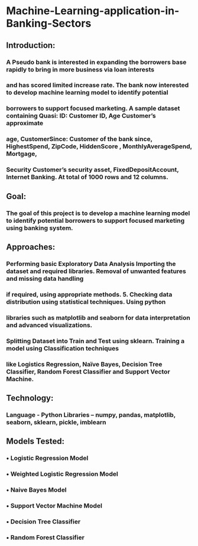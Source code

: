 #  Machine-Learning-application-in-Banking-Sectors 

## Introduction:

### A Pseudo bank is interested in expanding the borrowers base rapidly to bring in more business via loan interests
### and has scored limited increase rate. The bank now interested to develop machine learning model to identify potential
### borrowers to support focused marketing. A sample dataset containing Quasi: ID: Customer ID, Age Customer’s approximate
### age, CustomerSince: Customer of the bank since, HighestSpend, ZipCode,  HiddenScore , MonthlyAverageSpend, Mortgage, 
### Security Customer’s security asset, FixedDepositAccount, Internet Banking. At total of 1000 rows and 12 columns.

## Goal:

### The goal of this project is to develop a machine learning model to identify potential borrowers to support focused marketing using banking system.
                            
## Approaches: 

### Performing basic Exploratory Data Analysis Importing the dataset and required libraries. Removal of unwanted features and missing data handling
### if required, using appropriate methods. 5. Checking data distribution using statistical techniques.  Using python
### libraries such as matplotlib and seaborn for data interpretation and advanced visualizations. 
### Splitting Dataset into Train and Test using sklearn.  Training a model using Classification techniques
### like Logistics Regression, Naïve Bayes, Decision Tree Classifier, Random Forest Classifier and Support Vector Machine. 
      
## Technology: 
### Language - Python Libraries – numpy, pandas, matplotlib, seaborn, sklearn, pickle, imblearn 
      
## Models Tested:  

###  •	Logistic Regression Model 
###  •	Weighted Logistic Regression Model 
###  •	Naive Bayes Model 
###  •	Support Vector Machine Model
###  •	Decision Tree Classifier
###  •	Random Forest Classifier  
